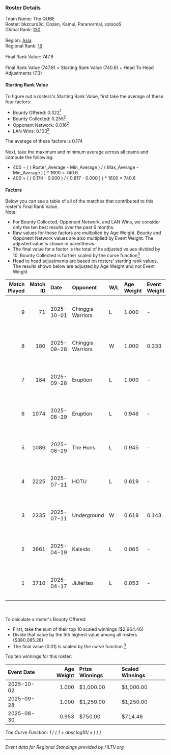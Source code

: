 ### Roster Details<br />
Team Name: The QUBE<br />
Roster: bkzcurs3d, Cozen, Kamui, Paranormal, soloooS<br />
Global Rank: [130](../../standings_global_2025_10_06.md)<br />
<br />
Region: [Asia]( ../../standings_asia_2025_10_06.md)<br />
Regional Rank: [16]( ../../standings_asia_2025_10_06.md)<br />
<br />
Final Rank Value:  747.8<br />
<br />
Final Rank Value (747.8) = Starting Rank Value (740.6) + Head To Head Adjustments (7.3)<br />

#### Starting Rank Value<br />
To figure out a rosters's Starting Rank Value, first take the average of these four factors:<br />
- Bounty Offered: 0.322[<sup>1</sup>](#table2)
- Bounty Collected: 0.255[<sup>2</sup>](#table1)
- Opponent Network: 0.016[<sup>2</sup>](#table1)
- LAN Wins: 0.103[<sup>2</sup>](#table1)

The average of these factors is 0.174<br />
<br />
Next, take the maximum and minimum average across all teams and compute the following:<br />
- 400 + ( ( Roster_Average - Min_Average ) / ( Max_Average - Min_Average ) ) * 1600 = 740.6
- 400 + ( ( 0.174 - 0.000 ) / ( 0.817 - 0.000 ) ) * 1600 = 740.6


#### Factors<br />
Below you can see a table of all of the matches that contributed to this roster's Final Rank Value.<br />
Note:<br />

- For Bounty Collected, Opponent Network, and LAN Wins, we consider only the ten best results over the past 6 months.
- Raw values for those factors are multiplied by Age Weight. Bounty and Opponent Network values are also multiplied by Event Weight. The adjusted value is shown in parenthesis.
- The final value for a factor is the total of its adjusted values divided by 10. Bounty Collected is further scaled by the curve function[<sup>3</sup>](#curveFunction)
- Head to head adjustments are based on rosters' starting rank values. The results shown below are adjusted by Age Weight and not Event Weight
<span id="table1"></span><br />


| Match Played | Match ID | Date       | Opponent          | W/L | Age Weight | Event Weight | Bounty Collected | Opponent Network | LAN Wins  | H2H Adj. | Roster                                       |
| -: | -: | :- | :- | :- | :- | :- | :- | :- | :- | -: | :- |
|            9 |       71 | 2025-10-01 | Chinggis Warriors | L   | 1.000      | -            | -                | -                | -         |    -4.14 | bkzcurs3d, Cozen, Kamui, Paranormal, soloooS |
|            8 |      180 | 2025-09-28 | Chinggis Warriors | W   | 1.000      | 0.333        | 0.036 (0.012)    | 0.483 (0.161)    | 1 (1.000) |    27.84 | bkzcurs3d, Cozen, Kamui, Paranormal, soloooS |
|            7 |      184 | 2025-09-28 | Eruption          | L   | 1.000      | -            | -                | -                | -         |    -7.62 | bkzcurs3d, Cozen, Kamui, Paranormal, soloooS |
|            6 |     1074 | 2025-08-29 | Eruption          | L   | 0.946      | -            | -                | -                | -         |    -7.37 | Aceari, Cozen, Kamui, Paranormal, soloooS    |
|            5 |     1086 | 2025-08-29 | The Huns          | L   | 0.945      | -            | -                | -                | -         |    -1.53 | Aceari, Cozen, Kamui, Paranormal, soloooS    |
|            4 |     2225 | 2025-07-11 | HOTU              | L   | 0.619      | -            | -                | -                | -         |    -1.74 | Aceari, bladee, Cozen, Kamui, soloooS        |
|            3 |     2235 | 2025-07-11 | Underground       | W   | 0.618      | 0.143        | 0.000 (0.000)    | 0.000 (0.000)    | 0 (0.000) |     2.50 | Aceari, bladee, Cozen, Kamui, soloooS        |
|            2 |     3661 | 2025-04-19 | Kaleido           | L   | 0.065      | -            | -                | -                | -         |    -0.25 | bkzcurs3d, faline, Kamui, soloooS, Uncrown   |
|            1 |     3710 | 2025-04-17 | JiJieHao          | L   | 0.053      | -            | -                | -                | -         |    -0.42 | bkzcurs3d, faline, Kamui, soloooS, Uncrown   |

<br />
<span id="table2"></span><br />
To calculate a roster's Bounty Offered:<br />

- First, take the sum of their top 10 scaled winnings ($2,964.46)
- Divide that value by the 5th highest value among all rosters ($380,085.28)
- The final value (0.01) is scaled by the curve function.[<sup>3</sup>](#curveFunction)

Top ten winnings for this roster:<br />

| Event Date | Age Weight | Prize Winnings | Scaled Winnings |
| :- | -: | :- | :- |
| 2025-10-02 |      1.000 | $1,000.00      | $1,000.00       |
| 2025-09-28 |      1.000 | $1,250.00      | $1,250.00       |
| 2025-08-30 |      0.953 | $750.00        | $714.46         |


<span id="curveFunction"></span>_The Curve Function: 1 / ( 1 + abs( log10( x ) ) )_<br />

---
_Event data for Regional Standings provided by HLTV.org_<br />
